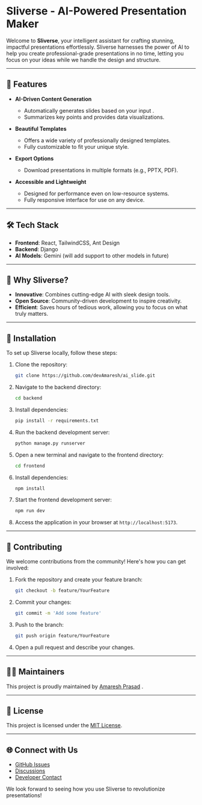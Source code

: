 # Sliverse - AI-Powered Presentation Maker

Welcome to **Sliverse**, your intelligent assistant for crafting stunning, impactful presentations effortlessly. Sliverse harnesses the power of AI to help you create professional-grade presentations in no time, letting you focus on your ideas while we handle the design and structure.

---

## 🚀 Features

- **AI-Driven Content Generation**

  - Automatically generates slides based on your input .
  - Summarizes key points and provides data visualizations.

- **Beautiful Templates**

  - Offers a wide variety of professionally designed templates.
  - Fully customizable to fit your unique style.


- **Export Options**

  - Download presentations in multiple formats (e.g., PPTX, PDF).

- **Accessible and Lightweight**
  - Designed for performance even on low-resource systems.
  - Fully responsive interface for use on any device.

---

## 🛠️ Tech Stack

- **Frontend**: React, TailwindCSS, Ant Design
- **Backend**: Django
- **AI Models**: Gemini (will add support to other models in future)

---

## 🌟 Why Sliverse?

- **Innovative**: Combines cutting-edge AI with sleek design tools.
- **Open Source**: Community-driven development to inspire creativity.
- **Efficient**: Saves hours of tedious work, allowing you to focus on what truly matters.

---

## 🔧 Installation

To set up Sliverse locally, follow these steps:

1. Clone the repository:

   ```bash
   git clone https://github.com/devAmaresh/ai_slide.git
   ```

2. Navigate to the backend directory:

   ```bash
   cd backend
   ```

3. Install dependencies:

   ```bash
   pip install -r requirements.txt
   ```

4. Run the backend development server:

   ```bash
   python manage.py runserver
   ```

5. Open a new terminal and navigate to the frontend directory:

   ```bash
   cd frontend
   ```

6. Install dependencies:

   ```bash
   npm install
   ```

7. Start the frontend development server:

   ```bash
   npm run dev
   ```

8. Access the application in your browser at `http://localhost:5173`.

---

## 🤝 Contributing

We welcome contributions from the community! Here's how you can get involved:

1. Fork the repository and create your feature branch:

   ```bash
   git checkout -b feature/YourFeature
   ```

2. Commit your changes:

   ```bash
   git commit -m 'Add some feature'
   ```

3. Push to the branch:

   ```bash
   git push origin feature/YourFeature
   ```

4. Open a pull request and describe your changes.

---

## 🧑‍💻 Maintainers

This project is proudly maintained by [Amaresh Prasad](https://github.com/devAmaresh) .

---

## 📜 License

This project is licensed under the [MIT License](LICENSE).

---

## 🌐 Connect with Us

- [GitHub Issues](https://github.com/devAmaresh/ai_slide/)
- [Discussions](https://github.com/devAmaresh/ai_slide/)
- [Developer Contact](https://amareshh.vercel.app/contact)

We look forward to seeing how you use Sliverse to revolutionize presentations!
